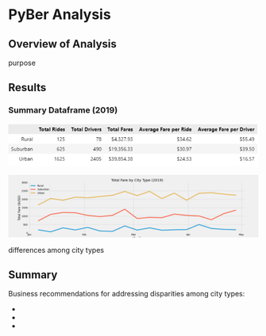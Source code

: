 # PyBer Analysis

## Overview of Analysis 

purpose

## Results

### Summary Dataframe (2019)

![summary df](analysis/summary_df.png)


![multi line chart](analysis/PyBer_fare_summary.png)

differences among city types 

## Summary 

Business recommendations for addressing disparities among city types:

*

*

*
